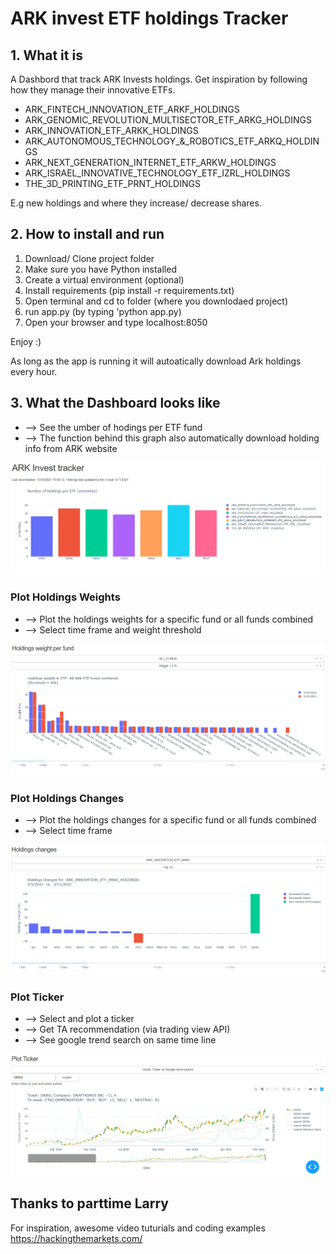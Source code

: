 #  ARK invest ETF holdings Tracker

## 1. What it is

A Dashbord that track ARK Invests holdings. Get inspiration by following how they manage their innovative ETFs.
- ARK_FINTECH_INNOVATION_ETF_ARKF_HOLDINGS
- ARK_GENOMIC_REVOLUTION_MULTISECTOR_ETF_ARKG_HOLDINGS
- ARK_INNOVATION_ETF_ARKK_HOLDINGS
- ARK_AUTONOMOUS_TECHNOLOGY_&_ROBOTICS_ETF_ARKQ_HOLDINGS
- ARK_NEXT_GENERATION_INTERNET_ETF_ARKW_HOLDINGS
- ARK_ISRAEL_INNOVATIVE_TECHNOLOGY_ETF_IZRL_HOLDINGS
- THE_3D_PRINTING_ETF_PRNT_HOLDINGS

E.g new holdings and where they increase/ decrease shares.


## 2. How to install and run

1. Download/ Clone project folder
2. Make sure you have Python installed
3. Create a virtual environment (optional)
4. Install requirements (pip install -r requirements.txt)
5. Open terminal and cd to folder (where you downlodaed project)
6. run app.py (by typing 'python app.py)
7. Open your browser and type localhost:8050

Enjoy :)


As long as the app is running it will autoatically download Ark holdings every hour.


## 3. What the Dashboard looks like

- --> See the umber of hodings per ETF fund
- --> The function behind this graph also automatically download holding info from ARK website

![ticker_plot](pics/holdings_example.png)


### Plot Holdings Weights

- --> Plot the holdings weights for a specific fund or all funds combined
- --> Select time frame and weight threshold

![ticker_plot](pics/holdings_weight_example.png)


### Plot Holdings Changes

- --> Plot the holdings changes for a specific fund or all funds combined
- --> Select time frame

![ticker_plot](pics/holdings_changes_example.png)


### Plot Ticker

- --> Select and plot a ticker
- --> Get TA recommendation (via trading view API)
- --> See google trend search on same time line

![ticker_plot](pics/plot_ticker_example.png)


## Thanks to parttime Larry
For inspiration, awesome video tuturials and coding examples
https://hackingthemarkets.com/
